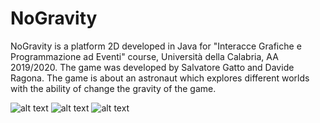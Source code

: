 # NoGravity
NoGravity is a platform 2D developed in Java for "Interacce Grafiche e Programmazione ad Eventi" course, Università della Calabria, AA 2019/2020.
The game was developed by Salvatore Gatto and Davide Ragona.
The game is about an astronaut which explores different worlds with the ability of change the gravity of the game.


![alt text](https://camo.githubusercontent.com/00b6b271eb53274d53725af8a8e68fc3ca9eb1f53514262b846260b1c6c30877/68747470733a2f2f692e6962622e636f2f3644326a4454562f312e6a7067)
![alt text](https://camo.githubusercontent.com/c67822a287e35f2dcf0f74fbe6608eb928882480f769a9ba1cd16064ad47ee7b/68747470733a2f2f692e6962622e636f2f314d335a3539442f322e706e67)
![alt text](https://camo.githubusercontent.com/a6d25ea149fa3d9afe45df269d2678894da78b5d5fac0863cf2d022b8218720d/68747470733a2f2f692e6962622e636f2f575771306b53442f342e706e67)
